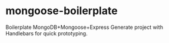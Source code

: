 # mongoose-boilerplate
Boilerplate MongoDB+Mongoose+Express Generate project with Handlebars for quick prototyping.
